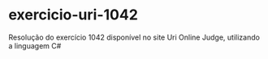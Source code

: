 # exercicio-uri-1042
Resolução do exercício 1042 disponível no site Uri Online Judge, utilizando a linguagem C#
